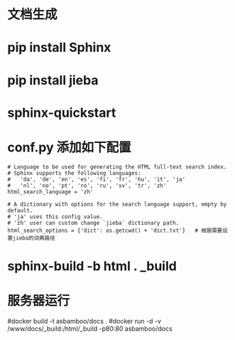 文档生成
==================================

# pip install Sphinx
# pip install jieba
# sphinx-quickstart
# conf.py 添加如下配置 
	# Language to be used for generating the HTML full-text search index.
	# Sphinx supports the following languages:
	#   'da', 'de', 'en', 'es', 'fi', 'fr', 'hu', 'it', 'ja'
	#   'nl', 'no', 'pt', 'ro', 'ru', 'sv', 'tr', 'zh'
	html_search_language = 'zh'
	
	# A dictionary with options for the search language support, empty by default.
	# 'ja' uses this config value.
	# 'zh' user can custom change `jieba` dictionary path.
	html_search_options = {'dict': os.getcwd() + 'dict.txt'}   # 根据需要设置jieba的词典路径
# sphinx-build -b html . _build


服务器运行
==========================================================
#docker build -t asbamboo/docs .
#docker run -d -v /www/docs/_build:/html/_build -p80:80 asbamboo/docs